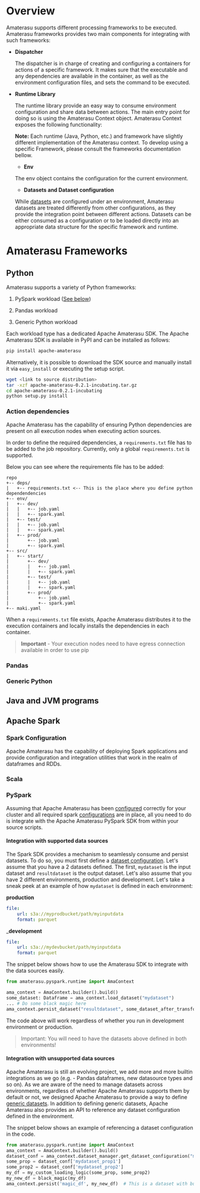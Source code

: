 <!--
  ~ Licensed to the Apache Software Foundation (ASF) under one or more
  ~ contributor license agreements.  See the NOTICE file distributed with
  ~ this work for additional information regarding copyright ownership.
  ~ The ASF licenses this file to You under the Apache License, Version 2.0
  ~ (the "License"); you may not use this file except in compliance with
  ~ the License.  You may obtain a copy of the License at
  ~
  ~      http://www.apache.org/licenses/LICENSE-2.0
  ~
  ~ Unless required by applicable law or agreed to in writing, software
  ~ distributed under the License is distributed on an "AS IS" BASIS,
  ~ WITHOUT WARRANTIES OR CONDITIONS OF ANY KIND, either express or implied.
  ~ See the License for the specific language governing permissions and
  ~ limitations under the License.
  -->
# Overview

Amaterasu supports different processing frameworks to be executed. Amaterasu frameworks provides two main components for integrating with such frameworks:

 - **Dispatcher** 
 
   The dispatcher is in charge of creating and configuring a containers for actions of a specific framework. It makes sure that the executable and any dependencies are available in the container, as well as the environment configuration files, and sets the command to be executed.  
   
 - **Runtime Library**
   
   The runtime library provide an easy way to consume environment configuration and share data between actions. The main entry point for doing so is using the Amaterasu Context object. Amaterasu Context exposes the following functionality:
   
   **Note:** Each runtime (Java, Python, etc.) and framework have slightly different implementation of the Amaterasu context. To develop using a specific Framework, please consult the frameworks documentation bellow.
   
   - **Env**
      
    The env object contains the configuration for the current environment.
    
    
    

   - **Datasets and Dataset configuration**
    
    While [datasets](config/#datasets/) are configured under an environment, Amaterasu datasets are treated differently from other configurations, as they provide the integration point between different actions. Datasets can be either consumed as a configuration or to be loaded directly into an appropriate data structure for the specific framework and runtime. 

# Amaterasu Frameworks

## Python 
Amaterasu supports a variety of Python frameworks:

1. PySpark workload ([See below](#pyspark))

2. Pandas workload 

3. Generic Python workload

Each workload type has a dedicated Apache Amaterasu SDK. 
The Apache Amaterasu SDK is available in PyPI and can be installed as follows:
```bash
pip install apache-amaterasu
```

Alternatively, it is possible to download the SDK source and manually install it via ```easy_install``` or executing the setup script.

```bash
wget <link to source distribution>
tar -xzf apache-amaterasu-0.2.1-incubating.tar.gz
cd apache-amaterasu-0.2.1-incubating
python setup.py install
```

### Action dependencies
Apache Amaterasu has the capability of ensuring Python dependencies are present on all execution nodes when executing action sources.

In order to define the required dependencies, a ```requirements.txt``` file has to be added to the job repository.
Currently, only a global ```requirements.txt``` is supported.

Below you can see where the requirements file has to be added:
```
repo
+-- deps/
|   +-- requirements.txt <-- This is the place where you define python dependendencies
+-- env/
|   +-- dev/
|   |   +-- job.yaml
|   |   +-- spark.yaml
|   +-- test/
|   |   +-- job.yaml
|   |   +-- spark.yaml
|   +-- prod/
|       +-- job.yaml
|       +-- spark.yaml
+-- src/
|   +-- start/
|       +-- dev/
|       |   +-- job.yaml
|       |   +-- spark.yaml
|       +-- test/
|       |   +-- job.yaml
|       |   +-- spark.yaml
|       +-- prod/
|           +-- job.yaml
|           +-- spark.yaml
+-- maki.yaml 

```

When a ```requirements.txt``` file exists, Apache Amaterasu distributes it to the execution containers and locally installs the dependencies in each container.

> **Important** - Your execution nodes need to have egress connection available in order to use pip

### Pandas
### Generic Python


## Java and JVM programs

## Apache Spark

### Spark Configuration
Apache Amaterasu has the capability of deploying Spark applications and provide configuration and integration 
utilities that work in the realm of dataframes and RDDs.

### Scala
### PySpark
Assuming that Apache Amaterasu has been [configured](./config.md) correctly for your cluster and all required 
spark [configurations](#spark-configuration) are in place, all you need to do is integrate with the Apache Amaterasu 
PySpark SDK from within your source scripts.

#### Integration with supported data sources

The Spark SDK provides a mechanism to seamlessly consume and persist datasets. To do so, you must first define a [dataset configuration](./config.md#datasets). 
Let's assume that you have a 2 datasets defined. The first, ```mydataset``` is the input dataset and ```resultdataset```  is the output dataset.
Let's also assume that you have 2 different environments, production and development.
Let's take a sneak peek at an example of how ```mydataset``` is defined in each environment:

__production__
```yaml
file:
    url: s3a://myprodbucket/path/myinputdata
    format: parquet
```
    
    
___development__
```yaml
file:
    url: s3a://mydevbucket/path/myinputdata
    format: parquet
```
     
The snippet below shows how to use the Amaterasu SDK to integrate with the data sources easily.

```python
from amaterasu.pyspark.runtime import AmaContext

ama_context = AmaContext.builder().build()
some_dataset: Dataframe = ama_context.load_dataset("mydataset")
... # Do some black magic here
ama_context.persist_dataset("resultdataset", some_dataset_after_transformation)
```

The code above will work regardless of whether you run in development environment or production.
> Important: You will need to have the datasets above defined in both environments!

#### Integration with unsupported data sources

Apache Amaterasu is still an evolving project, we add more and more builtin integrations as we go (e.g. - Pandas dataframes, new datasource types and so on). 
As we are aware of the need to manage datasets across environments, regardless of whether Apache Amaterasu supports them by default or not, we designed Apache Amaterasu to provide a way to define [generic datasets](./config.md#generic-datasets). 
In addition to defining generic datasets, Apache Amaterasu also provides an API to reference any dataset configuration defined in the environment.

The snippet below shows an example of referencing a dataset configuration in the code.

```python
from amaterasu.pyspark.runtime import AmaContext
ama_context = AmaContext.builder().build()
dataset_conf = ama_context.dataset_manager.get_dataset_configuration("mygenericdataset")  # This is a dataset without builtin support
some_prop = dataset_conf['mydataset_prop1']
some_prop2 = dataset_conf['mydataset_prop2']
my_df = my_custom_loading_logic(some_prop, some_prop2)
my_new_df = black_magic(my_df)
ama_context.persist('magic_df', my_new_df)  # This is a dataset with builtin support

```


      

